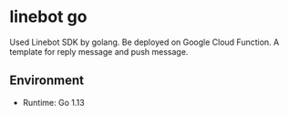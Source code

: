 # linebot go

 Used Linebot SDK by golang. Be deployed on Google Cloud Function.
 A template for reply message and push message.

 ## Environment

 - Runtime: Go 1.13